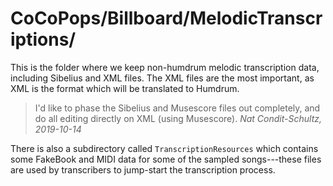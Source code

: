 # CoCoPops/Billboard/MelodicTranscriptions/

This is the folder where we keep non-humdrum melodic transcription data, including Sibelius and XML files.
The XML files are the most important, as XML is the format which will be translated to Humdrum.

> I'd like to phase the Sibelius and Musescore files out completely, and do all editing directly on XML (using Musescore).
> *Nat Condit-Schultz, 2019-10-14*

There is also a subdirectory called `TranscriptionResources` which contains some FakeBook and MIDI data for some of the sampled songs---these files are used by transcribers to jump-start the transcription process.
